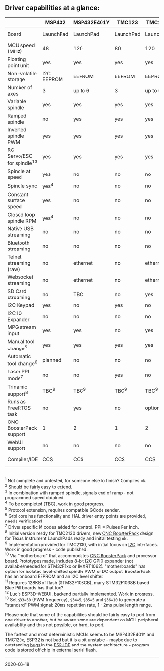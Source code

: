 ## Driver capabilities at a glance:

|                         | MSP432   | MSP432E401Y |TMC123  | TMC129x | MSP430F5529 | PSoC&nbsp;5 | ESP32 | SAMD21 | LPC1768/1769<sup>1</sup> | STM32F1xx<sup>11</sup> | STM32F4xx | SAM3X8E |IMXRT1062|
|-------------------------|----------|-------------|--------|---------|-------------|--------|-------|-------|---------|---------|---------|---------|---------|
| Board                   | LaunchPad| LaunchPad   | LaunchPad | LaunchPad| LaunchPad | CY8CKIT-059 |     | MKRZERO| Re-Arm | Bluepill| Blackpill| Due| Teensy 4|
| MCU speed \(MHz\)       | 48       | 120         | 80     | 120     | 25 \(16 bit\)| 80    | 2x240 | 48    | 100/120 | 72      | 84/100  | 84      | 600     |
| Floating point unit     | yes      | yes         | yes    | yes     | no          | no     | yes   | no    | no      | no      | yes     | no      | yes     |
| Non-volatile storage    | I2C EEPROM | EEPROM    | EEPROM | EEPROM  | I2C EEPROM |  EEPROM | Flash/I2C EEPROM | Flash/I2C EEPROM | Flash/I2C EEPROM| Flash/I2C EEPROM| Flash | Flash | Flash/I2C EEPROM|
| Number of axes          | 3        | up to 6     | 3      | up to 6 | 3           | 3<sup>2</sup> | 3 | 3  | up to 5 | up to 6 | up to 6 | up to 6 | up to 5 |
| Variable spindle        | yes      | yes         | yes    | yes     | yes         | yes    | yes   | yes   | yes     | yes     | yes     | yes     | yes     |
| Ramped spindle          | no       | yes         | yes    | yes     | no          | no     | yes   | no    | no      | no      | no      | no      | no      |
| Inverted spindle PWM    | yes      | yes         | yes    | yes     | yes         | no     | yes   | no    | no      | yes     | no      | no      | no      |
| RC Servo/ESC for spindle<sup>13</sup> | yes | yes | yes   | yes     | yes         | no     | yes   | yes   | yes     | yes     | yes     | yes     | ?       |
| Spindle at speed        | yes      | no          | no     | no      | no          | no     | yes<sup>3</sup> | no    | no      | no      | no      | no      |
| Spindle sync            | yes<sup>4</sup> | no   | no     | no      | no          | no     | no    | no    | no      | no      | no      | no      | no      |
| Constant surface speed  | yes      | no          | no     | no      | no          | no     | no    | no    | no      | no      | no      | no      | no      |
| Closed loop spindle RPM | yes<sup>4</sup> | no   | no     | no      | no          | no     | no    | no    | no      | no      | no      | no      | no      |
| Native USB streaming    | no       | no          | no     | no      | no          | no     | no    | yes   | yes?    | yes     | yes     | yes     | yes     |
| Bluetooth streaming     | no       | no          | no     | no      | no          | no     | yes   | no    | no      | no      | no      | no      | no      |
| Telnet streaming \(raw\)| no       | ethernet    | no     | ethernet| no          | no     | wifi  | no    | no      | no      | no      | no      | no      |
| Websocket streaming     | no       | ethernet    | no     | ethernet| no          | no     | wifi  | no    | no      | no      | no      | no      | no      |
| SD Card streaming       | no       | TBC         | no     | yes     | no          | no     | yes   | yes   | yes     | yes     | no      | no      | TBC     |
| I2C Keypad              | yes      | no          | yes    | no      | no          | yes    | yes   | yes   | no      | yes     | no      | no      | TBC     |
| I2C IO Expander         | no       | no          | no     | no      | no          | no     | yes   | yes   | no      | no      | no      | no      | no      |
| MPG stream input        | yes      | yes         | no     | yes     | no          | no     | no    | no    | no      | no      | no      | no      | TBC     |
| Manual tool change<sup>5</sup> |yes| yes         | yes    | yes     | no          | yes    | yes   | yes   | yes     | yes     | no      | yes     | yes     |
| Automatic tool change<sup>6</sup> | planned| no  | no     | no      | no          | no     | no    | no    | no      | no      | no      | no      | no      |
| Laser PPI mode<sup>7</sup>| no     | no          | yes    | no      | no          | no     | no    | no    | no      | no      | no      | no      | no      |
| Trinamic support<sup>8</sup> | TBC<sup>9</sup> | TBC<sup>9</sup> | TBC<sup>9</sup>| TBC<sup>9</sup> | no | no | TBC<sup>9</sup> | TBC<sup>9</sup> | no | TBC<sup>9</sup> | TBC<sup>9</sup> | TBC<sup>9</sup> | TBC<sup>9</sup> |
| Runs as FreeRTOS task   | no       | yes         | no     | option  | no          | no     | yes   | no    | no      | no      | no      | no      | no      |
| CNC BoosterPack support | 1        | 2           | 1      | 2       | 1           | no     | yes<sup>10</sup> | yes<sup>10</sup> | no | yes<sup>10</sup> | no      | no      | yes<sup>10</sup> |
| WebUI support           | no       | no          | no     | no      | no          | no     | yes<sup>12</sup> | no  | no  | no | no      | no      | no      |
| Compiler/IDE            | CCS      | CCS         | CCS    | CCS     | CCS         | PSOC Creator | ESP IDF | Arduino | MCUExpresso | STMCubeIDE | STMCubeIDE | Arduino | Arduino |

<br><sup>1</sup> Not complete and untested, for someone else to finish? Compiles ok.
<br><sup>2</sup> Should be fairly easy to extend.
<br><sup>3</sup> In combination with ramped spindle, signals end of ramp - not programmed speed obtained.
<br><sup>4</sup> To be completed \(TBC\), work in good progress.
<br><sup>5</sup> Protocol extension, requires compatible GCode sender.
<br><sup>6</sup> Grbl core has functionality and HAL driver entry points are provided, needs verification!
<br><sup>7</sup> Driver specific M codes added for control. PPI = Pulses Per Inch.
<br><sup>8</sup> Initial version ready for TMC2130 drivers, new [CNC BoosterPack](https://github.com/terjeio/CNC_Boosterpack) design for Texas Instrument LaunchPads ready and initial testing ok.
<br><sup>9</sup> Implementation provided for TMC2130, with initial focus on [I2C](https://github.com/terjeio/Trinamic_TMC2130_I2C_SPI_Bridge) interfaces. Work in good progress - code published.
<br><sup>10</sup> Via "motherboard" that accommodates [CNC BoosterPack](https://github.com/terjeio/CNC_Boosterpack) and processor board. Prototypes made, includes 8-bit I2C GPIO expander \(not available/needed for STM32F1xx or IMXRT1062\). "motherboards" has option for isolated level-shifted spindle PWM or DC output.  BoosterPack has an onboard EEPROM and an I2C level shifter.
<br><sup>11</sup> Requires 128KB of flash \(STM32F103CB\), many STM32F1038B based Blue Pill boards has that too?
<br><sup>12</sup> Luc's [ESP3D-WEBUI](https://github.com/luc-github/ESP3D-webui), backend partially implemented. Work in progress. 
<br><sup>13</sup> Set `$33=50` (PWM frequency), `$34=5`, `$35=5` and `$36=10` to generate a "standard" PWM signal: 20ms repetition rate, 1 - 2ms pulse length range. 

Please note that some of the capabilities should be fairly easy to port from one driver to another, but be aware some are dependent on MCU peripheral availability and thus not possible, or hard, to port.

The fastest and most deterministic MCUs seems to be MSP432E401Y and TMC129x, ESP32 is not bad but it is a bit unstable - maybe due to outstanding [bugs](https://github.com/espressif/esp-idf/issues) in the [ESP-IDF](https://github.com/espressif/esp-idf) and the system architecture - program code is stored off chip in external serial flash.

---
2020-06-18
